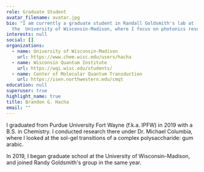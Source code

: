 ```yaml
---
role: Graduate Student
avatar_filename: avatar.jpg
bio: "I am currently a graduate student in Randall Goldsmith's lab at
  the  University of Wisconsin-Madison, where I focus on photonics research. "
interests: null
social: []
organizations:
  - name: University of Wisconsin-Madison
    url: https://www.chem.wisc.edu/users/hacha
  - name: Wisconsin Quantum Institute
    url: https://wqi.wisc.edu/students/
  - name: Center of Molecular Quantum Transduction
    url: https://isen.northwestern.edu/cmqt
education: null
superuser: true
highlight_name: true
title: Brandon G. Hacha
email: ""
---
```

I graduated from Purdue University Fort Wayne (f.k.a. IPFW) in 2019 with a B.S. in Chemistry. I conducted research there under Dr. Michael Columbia, where I looked at the sol-gel transitions of a complex polysaccharide: gum arabic.

In 2019, I began graduate school at the University of Wisconsin-Madison, and joined Randy Goldsmith's group in the same year.